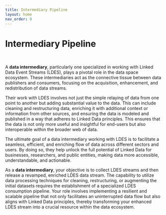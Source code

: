 ```yaml
---
title: Intermediary Pipeline
layout: home
nav_order: 0
---
```


# Intermediary Pipeline

<br>

A <b>data intermediary</b>, particularly one specialized in working with Linked Data Event Streams (LDES), plays a pivotal role in the data space ecosystem. These intermediaries act as the connective tissue between data publishers and consumers, focusing on the acquisition, enhancement, and redistribution of data streams.

Their work with LDES involves not just the simple relaying of data from one point to another but adding substantial value to the data. This can include cleaning and restructuring data, enriching it with additional context or information from other sources, and ensuring the data is modeled and published in a way that adheres to Linked Data principles. This ensures that the data is not only more useful and insightful for end-users but also interoperable within the broader web of data.

The ultimate goal of a data intermediary working with LDES is to facilitate a seamless, efficient, and enriching flow of data across different sectors and users. By doing so, they help unlock the full potential of Linked Data for businesses, researchers, and public entities, making data more accessible, understandable, and actionable.

As a <b>data intermediary</b>, your objective is to collect LDES streams and then release a revamped, enriched LDES data stream. The capability to utilize data processing techniques for cleaning, restructuring, or augmenting the initial datasets requires the establishment of a specialized LDES consumption pipeline. Your role involves implementing a resilient and scalable pipeline that not only facilitates an uninterrupted data flow but also aligns with Linked Data principles, thereby transforming your enhanced LDES stream into a crucial resource within the data ecosystem.
